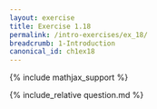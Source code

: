 ```yaml
---
layout: exercise
title: Exercise 1.18
permalink: /intro-exercises/ex_18/
breadcrumb: 1-Introduction
canonical_id: ch1ex18
---
```


{% include mathjax_support %}
<div id="hiddden">{% include_relative question.md %}</div>